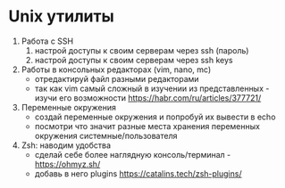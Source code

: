 # Unix утилиты
1. Работа с SSH
   1. настрой доступы к своим серверам через ssh (пароль)
   2. настрой доступы к своим серверам через ssh keys
2. Работы в консольных редакторах (vim, nano, mc)
   - отредактируй файл разными редакторами 
   - так как vim самый сложный в изучении из представленных - изучи его возможности https://habr.com/ru/articles/377721/
3. Переменные окружения 
   - создай переменные окружения и попробуй их вывести в echo 
   - посмотри что значит разные места хранения переменных окружения системные/пользователя 
4. Zsh: наводим удобства 
   - сделай себе более наглядную консоль/терминал - https://ohmyz.sh/
   - добавь в него plugins https://catalins.tech/zsh-plugins/